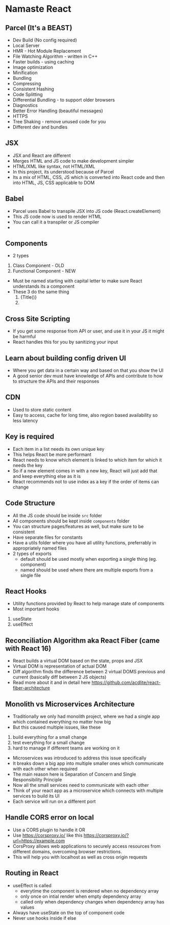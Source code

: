 # Namaste React

## Parcel (It's a BEAST)
- Dev Build (No config required) 
- Local Server
- HMR - Hot Module Replacement
- File Watching Algorithm - written in C++
- Faster builds - using caching
- Image optimization
- Minification
- Bundling
- Compressing
- Consistent Hashing
- Code Splitting
- Differential Bundling - to support older browsers
- Diagnostics
- Better Error Handling (beautiful messages)
- HTTPS
- Tree Shaking - remove unused code for you
- Different dev and bundles

## JSX
- JSX and React are different
- Merges HTML and JS code to make development simpler
- HTML/XML like syntax, not HTML/XML
- In this project, its understood because of Parcel
- Its a mix of HTML, CSS, JS which is converted into React code and then into HTML, JS, CSS applicable to DOM

## Babel
- Parcel uses Babel to transpile JSX into JS code (React.createElement)
- This JS code now is used to render HTML
- You can call it a transpiler or JS compiler
-

## Components
- 2 types
1. Class Component - OLD
2. Functional Component - NEW
- Must be named starting with capital letter to make sure React understands its a component
- These 3 do the same thing
    1. {Title()}
    2. <Title />
    3. <Title></Title>

## Cross Site Scripting
- If you get some response from API or user, and use it in your JS it might be harmful
- React handles this for you by sanitizing your input

## Learn about building config driven UI
- Where you get data in a certain way and based on that you show the UI
- A good senior dev must have knowledge of APIs and contribute to how to structure the APIs and their responses

## CDN
- Used to store static content
- Easy to access, cache for long time, also region based availability so less latency

## Key is required
- Each item in a list needs its own unique key
- This helps React be more performant
- React needs to know which element is linked to which item for which it needs the key
- So if a new element comes in with a new key, React will just add that and keep everything else as it is
- React recommends not to use index as a key if the order of items can change

## Code Structure
- All the JS code should be inside `src` folder
- All components should be kept inside `components` folder
- You can structure pages/features as well, but make sure to be consistent
- Have separate files for constants
- Have a utils folder where you have all utility functions, preferrably in appropriately named files
- 2 types of exports
  - default should be used mostly when exporting a single thing (eg. component)
  - named should be used where there are multiple exports from a single file

## React Hooks
- Utility functions provided by React to help manage state of components
- Most important hooks
1. useState
2. useEffect

## Reconciliation Algorithm aka React Fiber (came with React 16)
- React builds a virtual DOM based on the state, props and JSX
- Virtual DOM is representation of actual DOM
- Diff algorithm finds the difference between 2 virtual DOMS previous and current (basically diff between 2 JS objects)
- Read more about it and in detail here https://github.com/acdlite/react-fiber-architecture

## Monolith vs Microservices Architecture
- Traditionally we only had monolith project, where we had a single app which contained everything no matter how big
- But this caused multiple issues, like these
1. build everything for a small change
2. test everything for a small change
3. hard to manage if different teams are working on it
- Microservices was introduced to address this issue specifically
- It breaks down a big app into multiple smaller ones which communicate with each other when required
- The main reason here is Separation of Concern and Single Responsibility Principle
- Now all the small services need to communicate with each other
- Think of your react app as a microservice which connects with multiple services to build its UI
- Each service will run on a different port

## Handle CORS error on local
- Use a CORS plugin to handle it OR
- Use https://corsproxy.io/ like this https://corsproxy.io/?url=https://example.com
- CorsProxy allows web applications to securely access resources from different domains, overcoming browser restrictions.
- This will help you with localhost as well as cross origin requests

## Routing in React
- useEffect is called
    - everytime the component is rendered when no dependency array
    - only once on intial render when empty dependency array
    - called only when dependency changes when dependency array has values
- Always have useState on the top of component code
- Never use hooks inside if else